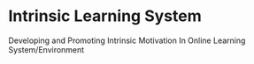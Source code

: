 # Intrinsic Learning System
Developing and Promoting Intrinsic Motivation In Online Learning System/Environment
